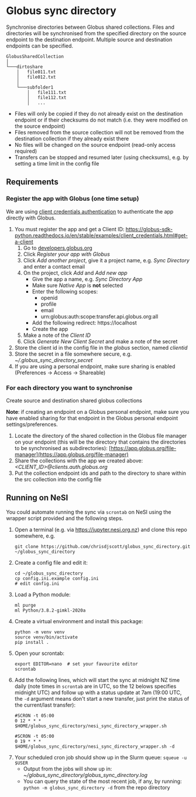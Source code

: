 # Globus sync directory

Synchronise directories between Globus shared collections. Files and
directories will be synchronised from the specified directory on the source
endpoint to the destination endpoint. Multiple source and destination
endpoints can be specified.

```
GlobusSharedCollection
│
└───dirtoshare
    │   file011.txt
    │   file012.txt
    │
    └───subfolder1
        │   file111.txt
        │   file112.txt
        │   ...
```

* Files will only be copied if they do not already exist on the destination
  endpoint or if their checksums do not match (i.e. they were modified on the
  source endpoint)
* Files removed from the source collection will not be removed from the
  destination collection if they already exist there
* No files will be changed on the source endpoint (read-only access required)
* Transfers can be stopped and resumed later (using checksums), e.g. by
  setting a time limit in the config file

## Requirements

### Register the app with Globus (one time setup)

We are using [client credentials authentication](https://globus-sdk-python.readthedocs.io/en/stable/examples/client_credentials.html) to authenticate the app directly with Globus.

1. You must register the app and get a Client ID: https://globus-sdk-python.readthedocs.io/en/stable/examples/client_credentials.html#get-a-client
   1. Go to [developers.globus.org](https://developers.globus.org/)
   2. Click *Register your app with Globus*
   3. Click *Add another project*, give it a project name, e.g. *Sync Directory* and enter a contact email
   4. On the project, click *Add* and *Add new app*
      * Give the app a name, e.g. *Sync Directory App*
      * Make sure *Native App* is **not** selected
      * Enter the following scopes: 
        - openid
        - profile
        - email
        - urn:globus:auth:scope:transfer.api.globus.org:all
      * Add the following redirect: https://localhost
      * Create the app
   5. Make a note of the *Client ID*
   6. Click *Generate New Client Secret* and make a note of the secret
3. Store the client id in the config file in the *globus* section, named *clientid*
4. Store the secret in a file somewhere secure, e.g. *~/.globus_sync_directory_secret*
5. If you are using a personal endpoint, make sure sharing is enabled (Preferences -> Access -> Shareable)

### For each directory you want to synchronise

Create source and destination shared globus collections

**Note**: if creating an endpoint on a Globus personal endpoint, make sure you
have enabled sharing for that endpoint in the Globus personal endpoint
settings/preferences.

1. Locate the directory of the shared collection in the Globus file manager on
   your endpoint (this will be the directory that contains the directories to
   be synchronised as subdirectories): [https://app.globus.org/file-manager](https://app.globus.org/file-manager)
2. Share the collections with the app we created above: *<CLIENT_ID>@clients.auth.globus.org*
3. Put the collection endpoint ids and path to the directory to share within the src collection into the config file

## Running on NeSI

You could automate running the sync via `scrontab` on NeSI using the wrapper script provided and the following steps.

1. Open a terminal (e.g. via https://jupyter.nesi.org.nz) and clone this repo somewhere, e.g.
   ```
   git clone https://github.com/chrisdjscott/globus_sync_directory.git ~/globus_sync_directory
   ```
2. Create a config file and edit it:
   ```
   cd ~/globus_sync_directory
   cp config.ini.example config.ini
   # edit config.ini
   ```
3. Load a Python module:
   ```
   ml purge
   ml Python/3.8.2-gimkl-2020a
   ```
5. Create a virtual environment and install this package:
   ```
   python -m venv venv
   source venv/bin/activate
   pip install .
   ```
6. Open your scrontab:
   ```
   export EDITOR=nano  # set your favourite editor
   scrontab
   ```
7. Add the following lines, which will start the sync at midnight NZ time daily (note times in `scrontab` are in UTC, so the 12 belows specifies midnight UTC) and follow up with a status update at 7am (19:00 UTC, the `-d` argument means don't start a new transfer, just print the status of the current/last transfer):
   ```
   #SCRON -t 05:00
   0 12 * * * $HOME/globus_sync_directory/nesi_sync_directory_wrapper.sh
   
   #SCRON -t 05:00
   0 19 * * * $HOME/globus_sync_directory/nesi_sync_directory_wrapper.sh -d
   ```
8. Your scheduled cron job should show up in the Slurm queue: `squeue -u $USER`
   - Output from the jobs will show up in: *~/globus_sync_directory/globus_sync_directory.log*
   - You can query the state of the most recent job, if any, by running: `python -m globus_sync_directory -d` from the repo directory
